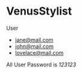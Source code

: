 # VenusStylist

User
- jane@mail.com
- john@mail.com
- lovelace@mail.com

All User Password is *123123*
